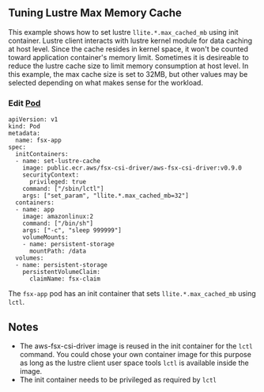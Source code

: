 ## Tuning Lustre Max Memory Cache
This example shows how to set lustre `llite.*.max_cached_mb` using init container. Lustre client interacts with lustre kernel module for data caching at host level. Since the cache resides in kernel space, it won't be counted toward application container's memory limit. Sometimes it is desireable to reduce the lustre cache size to limit memory consumption at host level. In this example, the max cache size is set to 32MB, but other values may be selected depending on what makes sense for the workload.

### Edit [Pod](./specs/pod.yaml)
```
apiVersion: v1
kind: Pod
metadata:
  name: fsx-app
spec:
  initContainers:
  - name: set-lustre-cache
    image: public.ecr.aws/fsx-csi-driver/aws-fsx-csi-driver:v0.9.0
    securityContext:
      privileged: true
    command: ["/sbin/lctl"]
    args: ["set_param", "llite.*.max_cached_mb=32"]
  containers:
  - name: app
    image: amazonlinux:2
    command: ["/bin/sh"]
    args: ["-c", "sleep 999999"]
    volumeMounts:
    - name: persistent-storage
      mountPath: /data
  volumes:
  - name: persistent-storage
    persistentVolumeClaim:
      claimName: fsx-claim
```
The `fsx-app` pod has an init container that sets `llite.*.max_cached_mb` using `lctl`.

## Notes
* The aws-fsx-csi-driver image is reused in the init container for the `lctl` command. You could chose your own container image for this purpose as long as the lustre client user space tools `lctl` is available inside the image.
* The init container needs to be privileged as required by `lctl`
